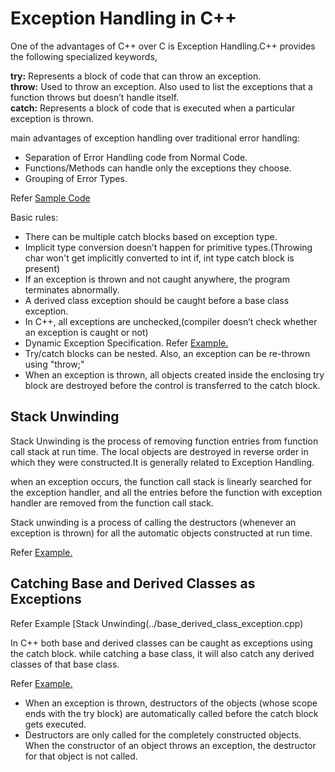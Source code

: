 # Exception Handling in C++

One of the advantages of C++ over C is Exception Handling.C++ provides the following specialized keywords,

__try:__ Represents a block of code that can throw an exception.  
__throw:__ Used to throw an exception. Also used to list the exceptions that a function throws but doesn’t handle itself.  
__catch:__ Represents a block of code that is executed when a particular exception is thrown.  

main advantages of exception handling over traditional error handling:

- Separation of Error Handling code from Normal Code.
- Functions/Methods can handle only the exceptions they choose.
- Grouping of Error Types.

Refer [Sample Code](../exception_handling.cpp)

Basic rules:

- There can be multiple catch blocks based on exception type.
- Implicit type conversion doesn’t happen for primitive types.(Throwing char won't get implicitly converted to int if, int type catch block is present)
- If an exception is thrown and not caught anywhere, the program terminates abnormally.
- A derived class exception should be caught before a base class exception.
- In C++, all exceptions are unchecked,(compiler doesn’t check whether an exception is caught or not)
- Dynamic Exception Specification. Refer [Example.](../exception_dynamic_specification.cpp)
- Try/catch blocks can be nested. Also, an exception can be re-thrown using "throw;"
- When an exception is thrown, all objects created inside the enclosing try block are destroyed before the control is transferred to the catch block.

## Stack Unwinding

Stack Unwinding is the process of removing function entries from function call stack at run time. The local objects are destroyed in reverse order in which they were constructed.It is generally related to Exception Handling.

when an exception occurs, the function call stack is linearly searched for the exception handler, and all the entries before the function with exception handler are removed from the function call stack.

Stack unwinding is a process of calling the destructors (whenever an exception is thrown) for all the automatic objects constructed at run time.

Refer [Example.](../stack_unwinding.cpp)

## Catching Base and Derived Classes as Exceptions

Refer Example [Stack Unwinding(../base_derived_class_exception.cpp)

In C++ both base and derived classes can be caught as exceptions using the catch block. while catching a base class, it will also catch any derived classes of that base class.

Refer [Example.](../catching_derived_class_exception.cpp)

- When an exception is thrown, destructors of the objects (whose scope ends with the try block) are automatically called before the catch block gets executed.
- Destructors are only called for the completely constructed objects. When the constructor of an object throws an exception, the destructor for that object is not called.

